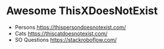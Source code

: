 # Awesome ThisXDoesNotExist

- Persons https://thispersondoesnotexist.com/
- Cats https://thiscatdoesnotexist.com/
- SO Questions https://stackroboflow.com/
